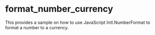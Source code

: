 # format_number_currency
This provides a sample on how to use JavaScript Intl.NumberFormat to format a number to a currency.
